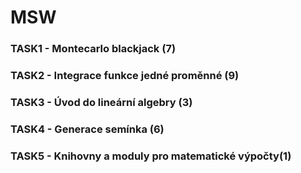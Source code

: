# MSW
### TASK1 - Montecarlo blackjack (7)
### TASK2 - Integrace funkce jedné proměnné (9)
### TASK3 - Úvod do lineární algebry (3)
### TASK4 - Generace semínka (6)
### TASK5 - Knihovny a moduly pro matematické výpočty(1)
